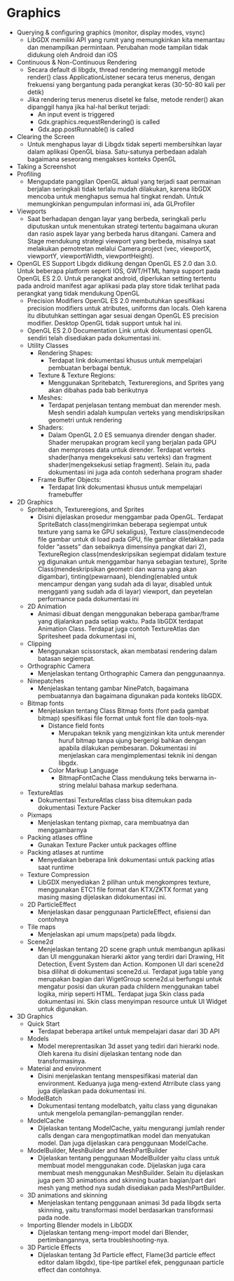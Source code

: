# Graphics

* Querying & configuring graphics (monitor, display modes, vsync)
    * LibGDX memiliki API yang rumit yang memungkinkan kita memantau dan menampilkan permintaan. Perubahan mode tampilan tidak didukung oleh Android dan iOS
* Continuous & Non-Continuous Rendering
    * Secara default di libgdx, thread rendering memanggil metode render() class ApplicationListener secara terus menerus, dengan frekuensi yang bergantung pada perangkat keras (30-50-80 kali per detik)
    * Jika rendering terus menerus disetel ke false, metode render() akan dipanggil hanya jika hal-hal berikut terjadi:
      - An input event is triggered
      - Gdx.graphics.requestRendering() is called
      - Gdx.app.postRunnable() is called
* Clearing the Screen
    * Untuk menghapus layar di Libgdx tidak seperti membersihkan layar dalam aplikasi OpenGL biasa. Satu-satunya perbedaan adalah bagaimana seseorang mengakses konteks OpenGL
* Taking a Screenshot
* Profiling
    * Mengupdate panggilan OpenGL aktual yang terjadi saat permainan berjalan seringkali tidak terlalu mudah dilakukan, karena libGDX mencoba untuk menghapus semua hal tingkat rendah. Untuk memungkinkan pengumpulan informasi ini, ada GLProfiler
* Viewports
    * Saat berhadapan dengan layar yang berbeda, seringkali perlu diputuskan untuk menentukan strategi tertentu bagaimana ukuran dan rasio aspek layar yang berbeda harus ditangani. Camera and Stage mendukung strategi viewport yang berbeda, misalnya saat melakukan pemotretan melalui Camera.project (vec, viewportX, viewportY, viewportWidth, viewportHeight).
* OpenGL ES Support
Libgdx didikung dengan OpenGL ES 2.0 dan 3.0. Untuk beberapa platform seperti IOS, GWT/HTML hanya support pada OpenGL ES 2.0. Untuk perangkat android, diperlukan setting tertentu pada android manifest agar aplikasi pada play store tidak terlihat pada perangkat yang tidak mendukung OpenGL 
    * Precision Modifiers
OpenGL ES 2.0 membutuhkan spesifikasi precision modifiers untuk atributes, uniforms dan locals. Oleh karena itu dibutuhkan settingan agar sesuai dengan OpenGL ES precision modifier. Desktop OpenGL tidak support untuk hal ini.
    * OpenGL ES 2.0 Documentation
Link untuk dokumentasi openGL sendiri telah disediakan pada dokumentasi ini.
    * Utility Classes
      - Rendering Shapes:
         * Terdapat link dokumentasi khusus untuk mempelajari pembuatan berbagai bentuk.
      - Texture & Texture Regions:
         * Menggunakan Spritebatch, Textureregions, and Sprites yang akan dibahas pada bab berikutnya
      - Meshes:
         * Terdapat penjelasan tentang membuat dan merender mesh. Mesh sendiri adalah kumpulan verteks yang mendiskripsikan geometri untuk rendering
      - Shaders:
         * Dalam OpenGL 2.0 ES semuanya dirender dengan shader. Shader merupakan program kecil yang berjalan pada GPU dan memproses data untuk dirender. Terdapat verteks shader(hanya mengeksekusi satu verteks) dan fragment shader(mengeksekusi setiap fragment). Selain itu, pada dokumentasi ini juga ada contoh sederhana program shader
      - Frame Buffer Objects:
         * Terdapat link dokumentasi khusus untuk mempelajari framebuffer
* 2D Graphics
    * Spritebatch, Textureregions, and Sprites
        * Disini dijelaskan prosedur menggambar pada OpenGL. Terdapat SpriteBatch class(mengirimkan beberapa segiempat untuk texture yang sama ke GPU sekaligus), Texture class(mendecode file gambar untuk di load pada GPU, file gambar diletakkan pada folder “assets” dan sebaiknya dimensinya pangkat dari 2), TextureRegion class(mendeskripsikan segiempat didalam texture yg digunakan untuk menggambar hanya sebagian texture), Sprite Class(mendeskripsikan geometri dan warna yang akan digambar), tinting(pewarnaan), blending(enabled untuk mencampur dengan yang sudah ada di layar, disabled untuk mengganti yang sudah ada di layar) viewport, dan peyetelan performance pada dokumentasi ini
    * 2D Animation
       * Animasi dibuat dengan menggunakan beberapa gambar/frame yang dijalankan pada setiap waktu. Pada libGDX terdapat Animation Class. Terdapat juga contoh TextureAtlas dan Spritesheet pada dokumentasi ini,
    * Clipping
       * Menggunakan scissorstack, akan membatasi rendering dalam batasan segiempat.
    * Orthographic Camera
       * Menjelaskan tentang Orthographic Camera dan penggunaannya.
    * Ninepatches
       * Menjelaskan tentang gambar NinePatch, bagaimana pembuatannya dan bagaimana digunakan pada konteks libGDX.
    * Bitmap fonts
      * Menjelaskan tentang Class Bitmap fonts (font pada gambat bitmap) spesifikasi file format untuk font file dan tools-nya.
         * Distance field fonts
            * Merupakan teknik yang mengizinkan kita untuk merender huruf bitmap tanpa ujung bergerigi bahkan dengan apabila dilakukan pembesaran. Dokumentasi ini menjelaskan cara mengimplementasi teknik ini dengan libgdx.
         * Color Markup Language
            * BitmapFontCache Class mendukung teks berwarna in-string melalui bahasa markup sederhana.
    * TextureAtlas
      * Dokumentasi TextureAtlas class bisa ditemukan pada dokumentasi Texture Packer
    * Pixmaps
      * Menjelaskan tentang pixmap, cara membuatnya dan menggambarnya
    * Packing atlases offline
      * Gunakan Texture Packer untuk packages offline
    * Packing atlases at runtime
      * Menyediakan beberapa link dokumentasi untuk packing atlas saat runtime
    * Texture Compression
      * LibGDX menyediakan 2 pilihan untuk mengkompres texture,  menggunakan ETC1 file format dan KTX/ZKTX format yang masing masing dijelaskan didokumentasi ini.
    * 2D ParticleEffect
      * Menjelaskan dasar penggunaan ParticleEffect, efisiensi dan contohnya
    * Tile maps
      * Menjelaskan api umum maps(peta) pada libgdx.
    * Scene2d
      * Menjelaskan tentang 2D scene graph untuk membangun aplikasi dan UI menggunakan hierarki aktor yang terdiri dari Drawing, Hit Detection, Event System dan Action. Komponen UI dari scene2d bisa dilihat di dokumentasi scene2d.ui. Terdapat juga table yang merupakan bagian dari WigetGroup scene2d.ui berfungsi untuk mengatur posisi dan ukuran pada childern menggunakan tabel logika, mirip seperti HTML. Terdapat juga Skin class pada dokumentasi ini. Skin class menyimpan resource untuk UI Widget untuk digunakan.
* 3D Graphics
    * Quick Start
      * Terdapat beberapa artikel untuk mempelajari dasar dari 3D API
    * Models
      * Model mereprentasikan 3d asset yang tediri  dari hierarki node. Oleh karena itu disini dijelaskan tentang node dan transformasinya.
    * Material and environment
      * Disini menjelaskan tentang menspesifikasi material dan environment. Keduanya juga meng-extend Atrribute class yang juga dijelaskan pada dokumentasi ini.
    * ModelBatch
      * Dokumentasi tentang modelbatch, yaitu class yang digunakan untuk mengelola pemangilan-pemanggilan render.
    * ModelCache
      * Dijelaskan tentang ModelCache, yaitu mengurangi jumlah render calls dengan cara mengoptimatlkan model dan menyatukan model. Dan juga dijelaskan cara penggunaan ModelCache.
    * ModelBuilder, MeshBuilder and MeshPartBuilder
      * Dijelaskan tentang penggunaan ModelBuilder yaitu class untuk membuat model menggunakan code. Dijelaskan juga cara membuat mesh menggunakan MeshBuilder. Selain itu dijelaskan juga pem 3D animations and skinning buatan bagian/part dari mesh yang method nya sudah disediakan pada MeshPartBuilder.
    * 3D animations and skinning
      * Menjelaskan tentang penggunaan animasi 3d pada libgdx serta skinning, yaitu transformasi model berdasarkan transformasi pada node.
    * Importing Blender models in LibGDX
      * Dijelaskan tentang meng-import model dari Blender, pertimbangannya, serta troubleshooting-nya.
    * 3D Particle Effects
      * Dijelaskan tentang 3d Particle effect, Flame(3d particle effect editor dalam libgdx), tipe-tipe partikel efek, penggunaan particle effect dan contohnya.
